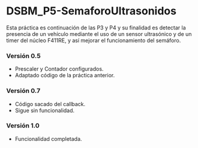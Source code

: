 # DSBM_P5-SemaforoUltrasonidos
Esta práctica es continuación de las P3 y P4 y su finalidad es detectar la presencia de un vehículo mediante el uso de un sensor ultrasónico y de un timer del núcleo F411RE, y así mejorar el funcionamiento del semáforo.

### Versión 0.5
 - Prescaler y Contador configurados.
 - Adaptado código de la práctica anterior.
  
### Versión 0.7
 - Código sacado del callback.
 - Sigue sin funcionalidad.

### Versión 1.0
 - Funcionalidad completada.